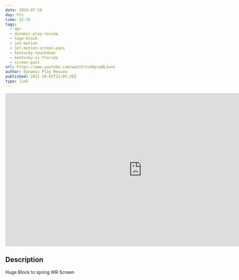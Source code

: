 ```yaml
---
date: 2024-07-19
day: Fri
time: 22:25
tags:
  - dpr
  - dynamic-play-review
  - huge-block
  - jet-motion
  - jet-motion-screen-pass
  - kentucky-touchdown
  - kentucky-vs-florida
  - screen-pass
url: https://www.youtube.com/watch?v=UdyrpNLJuno
author: Dynamic Play Review
published: 2021-10-02T23:05:26Z
type: link
---
```


<iframe width="854" height="480" src="https://www.youtube.com/embed/UdyrpNLJuno" frameborder="0" allowfullscreen></iframe>

## Description
Huge Block to spring WR Screen